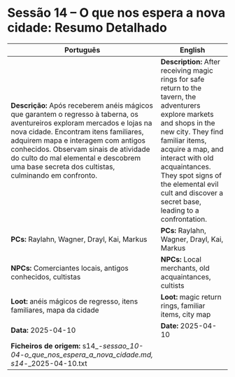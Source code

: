 # Sessão 14 – O que nos espera a nova cidade: Resumo Detalhado

| Português | English |
|-----------|---------|
| **Descrição:** Após receberem anéis mágicos que garantem o regresso à taberna, os aventureiros exploram mercados e lojas na nova cidade. Encontram itens familiares, adquirem mapa e interagem com antigos conhecidos. Observam sinais de atividade do culto do mal elemental e descobrem uma base secreta dos cultistas, culminando em confronto. | **Description:** After receiving magic rings for safe return to the tavern, the adventurers explore markets and shops in the new city. They find familiar items, acquire a map, and interact with old acquaintances. They spot signs of the elemental evil cult and discover a secret base, leading to a confrontation. |
| **PCs:** Raylahn, Wagner, Drayl, Kai, Markus | **PCs:** Raylahn, Wagner, Drayl, Kai, Markus |
| **NPCs:** Comerciantes locais, antigos conhecidos, cultistas | **NPCs:** Local merchants, old acquaintances, cultists |
| **Loot:** anéis mágicos de regresso, itens familiares, mapa da cidade | **Loot:** magic return rings, familiar items, city map |
| **Data:** 2025-04-10 | **Date:** 2025-04-10 |
| **Ficheiros de origem:** s14_-_sessao_10-04_-_o_que_nos_espera_a_nova_cidade.md, s14_-_2025-04-10.txt |
